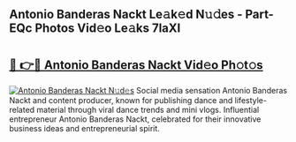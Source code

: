 ## Antonio Banderas Nackt Le𝚊k𝚎d N𝚞𝚍es - Part-EQc Photos Vid𝚎o Le𝚊ks 7laXI

# <h2><a href="http://fbaj5h2.evod.top/?m=Antonio+Banderas+Nackt">🔗 👉🔴 Antonio Banderas Nackt Vid𝚎o Ph𝚘t𝚘s</a></h2>

[![Antonio Banderas Nackt N𝚞d𝚎s](https://i.imgur.com/8V9OHl7.gif)](http://fbaj5h2.evod.top/?m=Antonio+Banderas+Nackt)
Social media sensation Antonio Banderas Nackt and content producer, known for publishing dance and lifestyle-related material through viral dance trends and mini vlogs. Influential entrepreneur Antonio Banderas Nackt, celebrated for their innovative business ideas and entrepreneurial spirit. 
